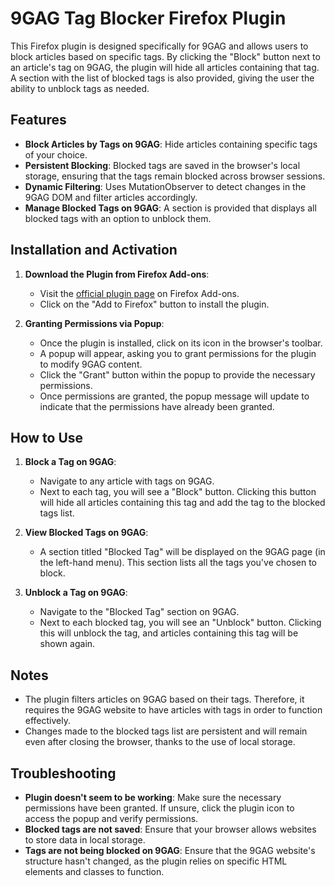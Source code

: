 # 9GAG Tag Blocker Firefox Plugin

This Firefox plugin is designed specifically for 9GAG and allows users to block articles based on specific tags. By clicking the "Block" button next to an article's tag on 9GAG, the plugin will hide all articles containing that tag. A section with the list of blocked tags is also provided, giving the user the ability to unblock tags as needed.

## Features
- **Block Articles by Tags on 9GAG**: Hide articles containing specific tags of your choice.
- **Persistent Blocking**: Blocked tags are saved in the browser's local storage, ensuring that the tags remain blocked across browser sessions.
- **Dynamic Filtering**: Uses MutationObserver to detect changes in the 9GAG DOM and filter articles accordingly.
- **Manage Blocked Tags on 9GAG**: A section is provided that displays all blocked tags with an option to unblock them.

## Installation and Activation

1. **Download the Plugin from Firefox Add-ons**:
   - Visit the [official plugin page](https://addons.mozilla.org/fr/firefox/addon/9gag-tag-blocker/) on Firefox Add-ons.
   - Click on the "Add to Firefox" button to install the plugin.

2. **Granting Permissions via Popup**:
   - Once the plugin is installed, click on its icon in the browser's toolbar.
   - A popup will appear, asking you to grant permissions for the plugin to modify 9GAG content.
   - Click the "Grant" button within the popup to provide the necessary permissions.
   - Once permissions are granted, the popup message will update to indicate that the permissions have already been granted.


## How to Use

1. **Block a Tag on 9GAG**:
   - Navigate to any article with tags on 9GAG.
   - Next to each tag, you will see a "Block" button. Clicking this button will hide all articles containing this tag and add the tag to the blocked tags list.

2. **View Blocked Tags on 9GAG**:
   - A section titled "Blocked Tag" will be displayed on the 9GAG page  (in the left-hand menu). This section lists all the tags you've chosen to block.
   
3. **Unblock a Tag on 9GAG**:
   - Navigate to the "Blocked Tag" section on 9GAG.
   - Next to each blocked tag, you will see an "Unblock" button. Clicking this will unblock the tag, and articles containing this tag will be shown again.

## Notes

- The plugin filters articles on 9GAG based on their tags. Therefore, it requires the 9GAG website to have articles with tags in order to function effectively.
- Changes made to the blocked tags list are persistent and will remain even after closing the browser, thanks to the use of local storage.

## Troubleshooting

- **Plugin doesn't seem to be working**: Make sure the necessary permissions have been granted. If unsure, click the plugin icon to access the popup and verify permissions.
- **Blocked tags are not saved**: Ensure that your browser allows websites to store data in local storage.
- **Tags are not being blocked on 9GAG**: Ensure that the 9GAG website's structure hasn't changed, as the plugin relies on specific HTML elements and classes to function.